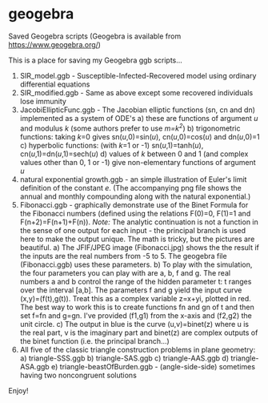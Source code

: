 # geogebra
Saved Geogebra scripts (Geogebra is available from https://www.geogebra.org/)

This is a place for saving my Geogebra ggb scripts...

1) SIR_model.ggb - Susceptible-Infected-Recovered model using ordinary differential equations<br/>
2) SIR_modified.ggb - Same as above except some recovered individuals lose immunity<br/>
3) JacobiEllipticFunc.ggb - The Jacobian elliptic functions (sn, cn and dn) implemented as a system of ODE's
    a) these are functions of argument *u* and modulus *k* (some authors prefer to use *m=k<sup>2</sup>*)
    b) trigonometric functions: taking *k*=0 gives sn(*u*,0)=sin(*u*), cn(*u*,0)=cos(*u*) and dn(*u*,0)=1
    c) hyperbolic functions: (with *k*=1 or -1) sn(*u*,1)=tanh(*u*), cn(*u*,1)=dn(*u*,1)=sech(*u*)
    d) values of *k* between 0 and 1 (and complex values other than 0, 1 or -1) give non-elementary functions of argument *u*
4) natural exponential growth.ggb - an simple illustration of Euler's limit definition of the constant *e*.  (The accompanying png file shows the annual and monthly compounding along with the natural exponential.)
5) Fibonacci.ggb - graphically demonstrate use of the Binet Formula for the Fibonacci numbers (defined using the relations F(0)=0, F(1)=1 and F(n+2)=F(n+1)+F(n)).  *Note:* The analytic continuation is not a function in the sense of one output for each input - the principal branch is used here to make the output unique.  The math is tricky, but the pictures are beautiful.
    a) The JFIF/JPEG image (Fibonacci.jpg) shows the the result if the inputs are the real numbers from -5 to 5.  The geogebra file (Fibonacci.ggb) uses these parameters.
    b) To play with the simulation, the four parameters you can play with are a, b, f and g.  The real numbers a and b control the range of the hidden parameter t: t ranges over the interval \[a,b\].  The parameters f and g yield the input curve (x,y)=(f(t),g(t)).  Treat this as a complex variable z=x+yi, plotted in red.  The best way to work this is to create functions fn and gn of t and then set f=fn and g=gn.  I've provided (f1,g1) from the x-axis and (f2,g2) the unit circle.
    c) The output in blue is the curve (u,v)=binet(z) where u is the real part, v is the imaginary part and binet(z) are complex outputs of the binet function (i.e. the principal branch...)
6) All five of the classic triangle construction problems in plane geometry:
   a) triangle-SSS.ggb
   b) triangle-SAS.ggb
   c) triangle-AAS.ggb
   d) triangle-ASA.ggb
   e) triangle-beastOfBurden.ggb - (angle-side-side) sometimes having two noncongruent solutions

Enjoy!
